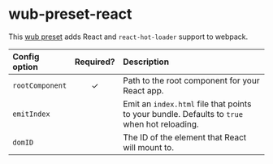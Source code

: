 # wub-preset-react

This [wub preset][] adds React and `react-hot-loader` support to webpack.

| Config option | Required? | Description |
|:--|:---:|:--|
| `rootComponent` | ✓ | Path to the root component for your React app. |
| `emitIndex` |  | Emit an `index.html` file that points to your bundle. Defaults to `true` when hot reloading. |
| `domID` | | The ID of the element that React will mount to. |

[wub preset]: https://github.com/meyer/wub
